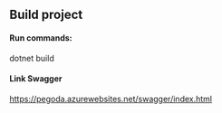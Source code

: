 ## Build project

#### Run commands:

dotnet build

#### Link Swagger

https://pegoda.azurewebsites.net/swagger/index.html
